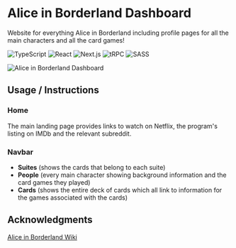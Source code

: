 # Alice in Borderland Dashboard
Website for everything Alice in Borderland including profile pages for all the main characters and all the card games!

![TypeScript](https://img.shields.io/badge/typescript-%23007ACC.svg?style=for-the-badge&logo=typescript&logoColor=white)
![React](https://img.shields.io/badge/react-%2320232a.svg?style=for-the-badge&logo=react&logoColor=%2361DAFB)
![Next.js](https://img.shields.io/badge/Next.js-black?style=for-the-badge&logo=next.js&logoColor=white)
![tRPC](https://img.shields.io/badge/tRPC-%23007ACC.svg?style=for-the-badge)
![SASS](https://img.shields.io/badge/SASS-hotpink.svg?style=for-the-badge&logo=SASS&logoColor=white)

![Alice in Borderland Dashboard](https://raw.githubusercontent.com/DanielPitfield/danielpitfield.github.io/main/public/Images/Projects/aliceInBorderlandDashboard.png)

## Usage / Instructions
### Home
The main landing page provides links to watch on Netflix, the program's listing on IMDb and the relevant subreddit.

### Navbar
* **Suites** (shows the cards that belong to each suite)
* **People** (every main character showing background information and the card games they played)
* **Cards** (shows the entire deck of cards which all link to information for the games associated with the cards)

## Acknowledgments
[Alice in Borderland Wiki](https://aliceinborderland.fandom.com/wiki/Alice_in_Borderland_Wiki)